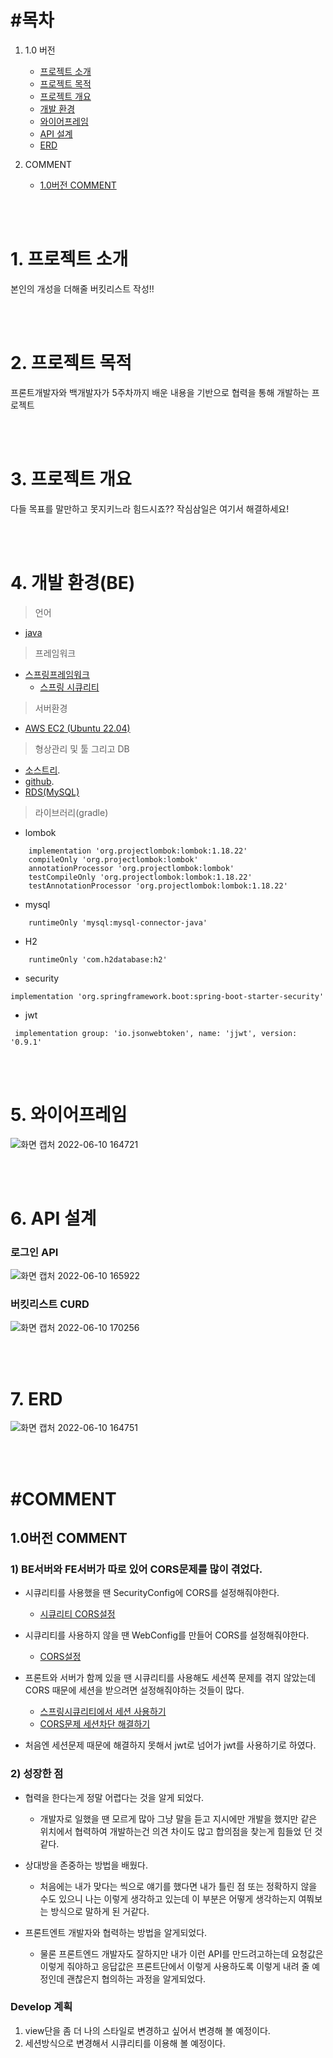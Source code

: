 # #목차
1) 1.0 버전
   - [프로젝트 소개](#1-프로젝트-소개)
   - [프로젝트 목적](#2-프로젝트-목적)
   - [프로젝트 개요](#3-프로젝트-개요)
   - [개발 환경](#4-개발-환경be)
   - [와이어프레임](#5-와이어프레임)
   - [API 설계](#6-api-설계)
   - [ERD](#7-erd)

2) COMMENT
   - [1.0버전 COMMENT](#10버전-comment)

<br>
<br>

# 1. 프로젝트 소개

본인의 개성을 더해줄 버킷리스트 작성!!

<br>
<br>

# 2. 프로젝트 목적

프론트개발자와 백개발자가 5주차까지 배운 내용을 기반으로 협력을 통해 개발하는 프로젝트

<br>
<br>

# 3. 프로젝트 개요

다들 목표를 말만하고 못지키느라 힘드시죠?? 작심삼일은 여기서 해결하세요!

<br>
<br>

# 4. 개발 환경(BE)  
> 언어
- [java](https://github.com/whitewise95/TIL/tree/main/Java)
  
> 프레임워크
- [스프링프레임워크](https://github.com/whitewise95/TIL/tree/main/Java/Spring)
  - [스프링 시큐리티](https://github.com/whitewise95/TIL/tree/main/Java/Spring/SpringSecurity)
  
> 서버환경
-  [AWS EC2 (Ubuntu 22.04)](https://github.com/whitewise95/TIL/tree/main/AWS/EC2)
  
> 형상관리 및 툴 그리고 DB
- [소스트리](https://www.sourcetreeapp.com/).
- [github](https://github.com/whitewise95).
- [RDS(MySQL)](https://github.com/whitewise95/TIL/tree/main/AWS/RDS)

> 라이브러리(gradle)
- lombok
```
    implementation 'org.projectlombok:lombok:1.18.22'
    compileOnly 'org.projectlombok:lombok'
    annotationProcessor 'org.projectlombok:lombok'
    testCompileOnly 'org.projectlombok:lombok:1.18.22'
    testAnnotationProcessor 'org.projectlombok:lombok:1.18.22'
```
- mysql
```
    runtimeOnly 'mysql:mysql-connector-java'
```
- H2
```
    runtimeOnly 'com.h2database:h2'
```
- security
```
implementation 'org.springframework.boot:spring-boot-starter-security'
```
- jwt
```
 implementation group: 'io.jsonwebtoken', name: 'jjwt', version: '0.9.1'
```
  
<br>
<br>


# 5. 와이어프레임

![화면 캡처 2022-06-10 164721](https://user-images.githubusercontent.com/81284265/173017207-b5c4bb29-da04-4b69-b7bf-ffcf3ef53c45.png)

<br>
<br>

# 6. API 설계
### 로그인 API  

![화면 캡처 2022-06-10 165922](https://user-images.githubusercontent.com/81284265/173019366-60bfcff1-3ff1-4eca-bce1-733fd1dc3a72.png)  

### 버킷리스트 CURD
![화면 캡처 2022-06-10 170256](https://user-images.githubusercontent.com/81284265/173020012-c9b1acba-ab3d-49bf-b387-3e368f01798a.png)

<br>
<br>

# 7. ERD
![화면 캡처 2022-06-10 164751](https://user-images.githubusercontent.com/81284265/173017171-f9becb62-d4ba-48a1-bbda-5d4f3349e404.png)

<br>
<br>


# #COMMENT
## 1.0버전 COMMENT

### 1) BE서버와 FE서버가 따로 있어 CORS문제를 많이 겪었다. 
- 시큐리티를 사용했을 땐 SecurityConfig에 CORS를 설정해줘야한다.
  - [시큐리티 CORS설정](https://github.com/whitewise95/TIL/blob/main/Java/Spring/SpringSecurity/%EC%8A%A4%ED%94%84%EB%A7%81%EC%8B%9C%ED%81%90%EB%A6%AC%ED%8B%B0%20CORS%EC%84%A4%EC%A0%95.md)
- 시큐리티를 사용하지 않을 땐 WebConfig를 만들어 CORS를 설정해줘야한다.
  - [CORS설정](https://github.com/whitewise95/TIL/blob/main/Java/Spring/%EC%8A%A4%ED%94%84%EB%A7%81%EB%B6%80%ED%8A%B8%20CORS%20%EC%84%A4%EC%A0%95.md) 
- 프론트와 서버가 함께 있을 땐 시큐리티를 사용해도 세션쪽 문제를 겪지 않았는데 CORS 때문에 세션을 받으려면 설정해줘야하는 것들이 많다.
  - [스프링시큐리티에서 세션 사용하기](https://github.com/whitewise95/TIL/blob/main/Java/Spring/SpringSecurity/%EC%8A%A4%ED%94%84%EB%A7%81%EC%8B%9C%ED%81%90%EB%A6%AC%ED%8B%B0%20%EC%84%B8%EC%85%98%20%EC%9D%B4%EC%9A%A9%ED%95%98%EA%B8%B0.md) 
  - [CORS문제 세션차단 해결하기](https://github.com/whitewise95/TIL/blob/main/Java/Spring/SpringSecurity/%EC%8A%A4%ED%94%84%EB%A7%81%EC%8B%9C%ED%81%90%EB%A6%AC%ED%8B%B0%EC%97%90%EC%84%9C%20%EC%84%B8%EC%85%98%EC%B0%A8%EB%8B%A8%20%20CORS%20%EB%AC%B8%EC%A0%9C%20%ED%95%B4%EA%B2%B0%ED%95%98%EA%B8%B0.md)

- 처음엔 세션문제 때문에 해결하지 못해서 jwt로 넘어가 jwt를 사용하기로 하였다.

### 2) 성장한 점 
- 협력을 한다는게 정말 어렵다는 것을 알게 되었다. 
  - 개발자로 일했을 땐 모르게 많아 그냥 말을 듣고 지시에만 개발을 했지만 같은 위치에서 협력하여 개발하는건 의견 차이도 많고 합의점을 찾는게 힘들었 던 것 같다.
- 상대방을 존중하는 방법을 배웠다.
  - 처음에는 내가 맞다는 씩으로 얘기를 했다면 내가 틀린 점 또는 정확하지 않을 수도 있으니 나는 이렇게 생각하고 있는데 이 부분은 어떻게 생각하는지 여쭤보는 방식으로 말하게 된 거같다.

- 프론트엔트 개발자와 협력하는 방법을 알게되었다.
  - 물론 프론트엔드 개발자도 잘하지만 내가 이런 API를 만드려고하는데 요청값은 이렇게 줘야하고 응답값은 프론트단에서 이렇게 사용하도록 이렇게 내려 줄 예정인데 괜찮은지 협의하는 과정을 알게되었다.

### Develop 계획
1. view단을 좀 더 나의 스타일로 변경하고 싶어서 변경해 볼 예정이다.
2. 세션방식으로 변경해서 시큐리티를 이용해 볼 예정이다.
 
